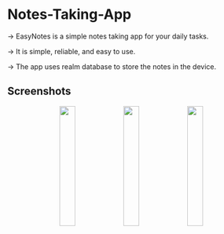 # Notes-Taking-App

-> EasyNotes is a simple notes taking app for your daily tasks.

-> It is simple, reliable, and easy to use.

-> The app uses realm database to store the notes in the device.

## Screenshots
<p align="center">
<img src="https://user-images.githubusercontent.com/95999134/175101455-2c88b6f7-ea8f-4a36-b430-55e95426c69c.jpg" width="25%">
<img src="https://user-images.githubusercontent.com/95999134/175101633-3fb042de-83fb-4737-b8b6-c0c10f2c415c.jpg" width="25%">
<img src="https://user-images.githubusercontent.com/95999134/175101652-a6c3e100-c525-4a8a-ba91-31d46c190a85.jpg" width="25%">
</p>
